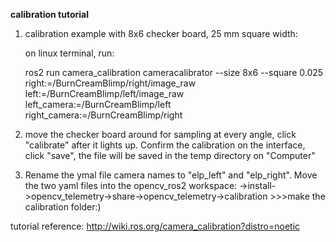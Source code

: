 **calibration tutorial**

1. calibration example with 8x6 checker board, 25 mm square width:
   
   on linux terminal, run:

   ros2 run camera_calibration cameracalibrator --size 8x6 --square 0.025 right:=/BurnCreamBlimp/right/image_raw left:=/BurnCreamBlimp/left/image_raw left_camera:=/BurnCreamBlimp/left right_camera:=/BurnCreamBlimp/right

3. move the checker board around for sampling at every angle, click "calibrate" after it lights up. Confirm the calibration on the interface, click "save", the file will be saved in the temp directory on "Computer"

4. Rename the ymal file camera names to "elp_left" and "elp_right". Move the two yaml files into the opencv_ros2 workspace:
    ->install->opencv_telemetry->share->opencv_telemetry->calibration   >>>make the calibration folder:) 



tutorial reference: http://wiki.ros.org/camera_calibration?distro=noetic
